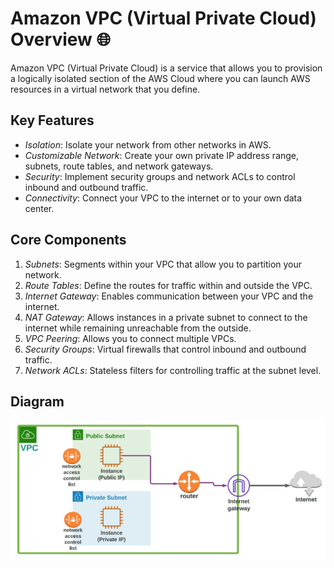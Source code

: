 # Amazon VPC (Virtual Private Cloud) Overview 🌐

Amazon VPC (Virtual Private Cloud) is a service that allows you to provision a logically isolated section of the AWS Cloud where you can launch AWS resources in a virtual network that you define. 

## Key Features

- *Isolation*: Isolate your network from other networks in AWS.
- *Customizable Network*: Create your own private IP address range, subnets, route tables, and network gateways.
- *Security*: Implement security groups and network ACLs to control inbound and outbound traffic.
- *Connectivity*: Connect your VPC to the internet or to your own data center.

## Core Components

1. *Subnets*: Segments within your VPC that allow you to partition your network.
2. *Route Tables*: Define the routes for traffic within and outside the VPC.
3. *Internet Gateway*: Enables communication between your VPC and the internet.
4. *NAT Gateway*: Allows instances in a private subnet to connect to the internet while remaining unreachable from the outside.
5. *VPC Peering*: Allows you to connect multiple VPCs.
6. *Security Groups*: Virtual firewalls that control inbound and outbound traffic.
7. *Network ACLs*: Stateless filters for controlling traffic at the subnet level.

## Diagram

![VPC Diagram](VPC_Diagram.png)